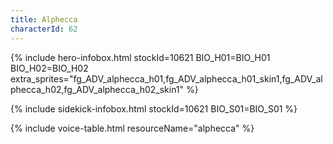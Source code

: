 ```yaml
---
title: Alphecca
characterId: 62
---
```


{% include hero-infobox.html stockId=10621 BIO_H01=BIO_H01 BIO_H02=BIO_H02 extra_sprites="fg_ADV_alphecca_h01,fg_ADV_alphecca_h01_skin1,fg_ADV_alphecca_h02,fg_ADV_alphecca_h02_skin1" %}

{% include sidekick-infobox.html stockId=10621 BIO_S01=BIO_S01 %}

{% include voice-table.html resourceName="alphecca"
%}

